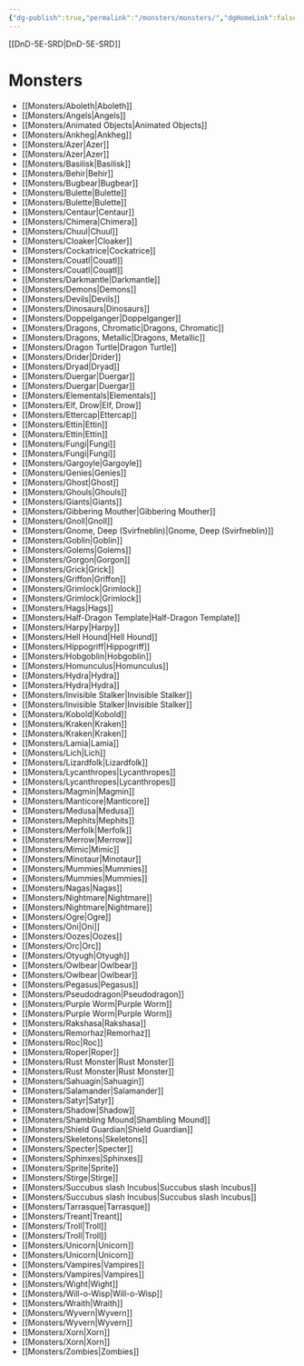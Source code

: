 ```yaml
---
{"dg-publish":true,"permalink":"/monsters/monsters/","dgHomeLink":false,"dgPassFrontmatter":true}
---
```


[[DnD-5E-SRD|DnD-5E-SRD]]
# Monsters
- [[Monsters/Aboleth|Aboleth]]
- [[Monsters/Angels|Angels]]
- [[Monsters/Animated Objects|Animated Objects]]
- [[Monsters/Ankheg|Ankheg]]
- [[Monsters/Azer|Azer]]
- [[Monsters/Azer|Azer]]
- [[Monsters/Basilisk|Basilisk]]
- [[Monsters/Behir|Behir]]
- [[Monsters/Bugbear|Bugbear]]
- [[Monsters/Bulette|Bulette]]
- [[Monsters/Bulette|Bulette]]
- [[Monsters/Centaur|Centaur]]
- [[Monsters/Chimera|Chimera]]
- [[Monsters/Chuul|Chuul]]
- [[Monsters/Cloaker|Cloaker]]
- [[Monsters/Cockatrice|Cockatrice]]
- [[Monsters/Couatl|Couatl]]
- [[Monsters/Couatl|Couatl]]
- [[Monsters/Darkmantle|Darkmantle]]
- [[Monsters/Demons|Demons]]
- [[Monsters/Devils|Devils]]
- [[Monsters/Dinosaurs|Dinosaurs]]
- [[Monsters/Doppelganger|Doppelganger]]
- [[Monsters/Dragons, Chromatic|Dragons, Chromatic]]
- [[Monsters/Dragons, Metallic|Dragons, Metallic]]
- [[Monsters/Dragon Turtle|Dragon Turtle]]
- [[Monsters/Drider|Drider]]
- [[Monsters/Dryad|Dryad]]
- [[Monsters/Duergar|Duergar]]
- [[Monsters/Duergar|Duergar]]
- [[Monsters/Elementals|Elementals]]
- [[Monsters/Elf, Drow|Elf, Drow]]
- [[Monsters/Ettercap|Ettercap]]
- [[Monsters/Ettin|Ettin]]
- [[Monsters/Ettin|Ettin]]
- [[Monsters/Fungi|Fungi]]
- [[Monsters/Fungi|Fungi]]
- [[Monsters/Gargoyle|Gargoyle]]
- [[Monsters/Genies|Genies]]
- [[Monsters/Ghost|Ghost]]
- [[Monsters/Ghouls|Ghouls]]
- [[Monsters/Giants|Giants]]
- [[Monsters/Gibbering Mouther|Gibbering Mouther]]
- [[Monsters/Gnoll|Gnoll]]
- [[Monsters/Gnome, Deep (Svirfneblin)|Gnome, Deep (Svirfneblin)]]
- [[Monsters/Goblin|Goblin]]
- [[Monsters/Golems|Golems]]
- [[Monsters/Gorgon|Gorgon]]
- [[Monsters/Grick|Grick]]
- [[Monsters/Griffon|Griffon]]
- [[Monsters/Grimlock|Grimlock]]
- [[Monsters/Grimlock|Grimlock]]
- [[Monsters/Hags|Hags]]
- [[Monsters/Half-Dragon Template|Half-Dragon Template]]
- [[Monsters/Harpy|Harpy]]
- [[Monsters/Hell Hound|Hell Hound]]
- [[Monsters/Hippogriff|Hippogriff]]
- [[Monsters/Hobgoblin|Hobgoblin]]
- [[Monsters/Homunculus|Homunculus]]
- [[Monsters/Hydra|Hydra]]
- [[Monsters/Hydra|Hydra]]
- [[Monsters/Invisible Stalker|Invisible Stalker]]
- [[Monsters/Invisible Stalker|Invisible Stalker]]
- [[Monsters/Kobold|Kobold]]
- [[Monsters/Kraken|Kraken]]
- [[Monsters/Kraken|Kraken]]
- [[Monsters/Lamia|Lamia]]
- [[Monsters/Lich|Lich]]
- [[Monsters/Lizardfolk|Lizardfolk]]
- [[Monsters/Lycanthropes|Lycanthropes]]
- [[Monsters/Lycanthropes|Lycanthropes]]
- [[Monsters/Magmin|Magmin]]
- [[Monsters/Manticore|Manticore]]
- [[Monsters/Medusa|Medusa]]
- [[Monsters/Mephits|Mephits]]
- [[Monsters/Merfolk|Merfolk]]
- [[Monsters/Merrow|Merrow]]
- [[Monsters/Mimic|Mimic]]
- [[Monsters/Minotaur|Minotaur]]
- [[Monsters/Mummies|Mummies]]
- [[Monsters/Mummies|Mummies]]
- [[Monsters/Nagas|Nagas]]
- [[Monsters/Nightmare|Nightmare]]
- [[Monsters/Nightmare|Nightmare]]
- [[Monsters/Ogre|Ogre]]
- [[Monsters/Oni|Oni]]
- [[Monsters/Oozes|Oozes]]
- [[Monsters/Orc|Orc]]
- [[Monsters/Otyugh|Otyugh]]
- [[Monsters/Owlbear|Owlbear]]
- [[Monsters/Owlbear|Owlbear]]
- [[Monsters/Pegasus|Pegasus]]
- [[Monsters/Pseudodragon|Pseudodragon]]
- [[Monsters/Purple Worm|Purple Worm]]
- [[Monsters/Purple Worm|Purple Worm]]
- [[Monsters/Rakshasa|Rakshasa]]
- [[Monsters/Remorhaz|Remorhaz]]
- [[Monsters/Roc|Roc]]
- [[Monsters/Roper|Roper]]
- [[Monsters/Rust Monster|Rust Monster]]
- [[Monsters/Rust Monster|Rust Monster]]
- [[Monsters/Sahuagin|Sahuagin]]
- [[Monsters/Salamander|Salamander]]
- [[Monsters/Satyr|Satyr]]
- [[Monsters/Shadow|Shadow]]
- [[Monsters/Shambling Mound|Shambling Mound]]
- [[Monsters/Shield Guardian|Shield Guardian]]
- [[Monsters/Skeletons|Skeletons]]
- [[Monsters/Specter|Specter]]
- [[Monsters/Sphinxes|Sphinxes]]
- [[Monsters/Sprite|Sprite]]
- [[Monsters/Stirge|Stirge]]
- [[Monsters/Succubus slash Incubus|Succubus slash Incubus]]
- [[Monsters/Succubus slash Incubus|Succubus slash Incubus]]
- [[Monsters/Tarrasque|Tarrasque]]
- [[Monsters/Treant|Treant]]
- [[Monsters/Troll|Troll]]
- [[Monsters/Troll|Troll]]
- [[Monsters/Unicorn|Unicorn]]
- [[Monsters/Unicorn|Unicorn]]
- [[Monsters/Vampires|Vampires]]
- [[Monsters/Vampires|Vampires]]
- [[Monsters/Wight|Wight]]
- [[Monsters/Will-o-Wisp|Will-o-Wisp]]
- [[Monsters/Wraith|Wraith]]
- [[Monsters/Wyvern|Wyvern]]
- [[Monsters/Wyvern|Wyvern]]
- [[Monsters/Xorn|Xorn]]
- [[Monsters/Xorn|Xorn]]
- [[Monsters/Zombies|Zombies]]